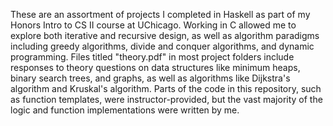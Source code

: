 These are an assortment of projects I completed in Haskell as part of my Honors Intro to CS II course at UChicago. Working in C allowed me to explore both iterative and recursive design, as well as algorithm paradigms including greedy algorithms, divide and conquer algorithms, and dynamic programming. Files titled "theory.pdf" in most project folders include responses to theory questions on data structures like minimum heaps, binary search trees, and graphs, as well as algorithms like Dijkstra's algorithm and Kruskal's algorithm. Parts of the code in this repository, such as function templates, were instructor-provided, but the vast majority of the logic and function implementations were written by me.
